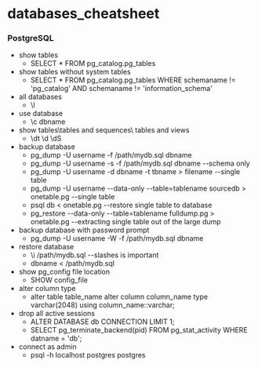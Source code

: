 # databases_cheatsheet

### PostgreSQL

* show tables
  * SELECT * FROM pg_catalog.pg_tables
* show tables without system tables
  * SELECT * FROM pg_catalog.pg_tables WHERE schemaname != 'pg_catalog' AND schemaname != 'information_schema'
* all databases
  * \l
* use database
  * \c dbname
* show tables\tables and sequences\ tables and views
  * \dt \d \dS
* backup database
  * pg_dump -U username -f /path/mydb.sql dbname
  * pg_dump -U username -s -f /path/mydb.sql dbname --schema only
  * pg_dump -U username -d dbname -t tbname > filename --single table
  * pg_dump -U username --data-only --table=tablename sourcedb > onetable.pg --single table
  * psql db < onetable.pg --restore single table to database
  * pg_restore --data-only --table=tablename fulldump.pg > onetable.pg --extracting single table out of the large dump
* backup database with password prompt
  * pg_dump -U username -W -f /path/mydb.sql dbname
* restore database
  * \i /path/mydb.sql --slashes is important
  * dbname < /path/mydb.sql
* show pg_config file location
  * SHOW config_file
* alter column type
  * alter table table_name alter column column_name type varchar(2048) using column_name::varchar;
* drop all active sessions
  * ALTER DATABASE db CONNECTION LIMIT 1;
  * SELECT pg_terminate_backend(pid) FROM pg_stat_activity WHERE datname = 'db';
* connect as admin
  * psql -h localhost postgres postgres

